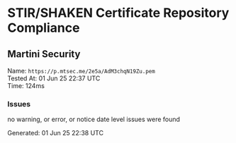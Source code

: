 # STIR/SHAKEN Certificate Repository Compliance

## Martini Security

Name: `https://p.mtsec.me/2e5a/AdM3chqN19Zu.pem`\
Tested At: 01 Jun 25 22:37 UTC\
Time: 124ms

### Issues

no warning, or error, or notice date level issues were found

Generated: 01 Jun 25 22:38 UTC
